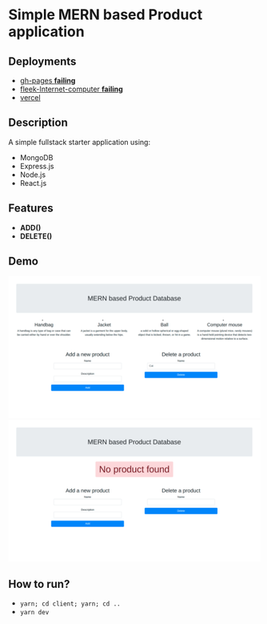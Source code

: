 # Simple MERN based Product application
## Deployments
 - [gh-pages **failing**](https://akcgjc007.github.io/MERN-App/)
 - [fleek-Internet-computer **failing**](https://hsvvd-4yaaa-aaaab-qal4q-cai.ic.fleek.co)
 - [vercel]()
## Description
A simple fullstack starter application using:
 - MongoDB
 - Express.js
 - Node.js
 - React.js

## Features
 - **ADD()**
 - **DELETE()**

## Demo
<img src="./images/2.png" width=600 />
<img src="./images/1.png" width=600 />

## How to run?
 - `yarn; cd client; yarn; cd ..`
 - `yarn dev`